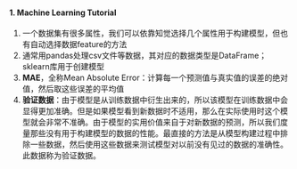 #### 1. Machine Learning Tutorial
1. 一个数据集有很多属性，我们可以依靠知觉选择几个属性用于构建模型，但也有自动选择数据feature的方法
2. 通常用pandas处理csv文件等数据，其对应的数据类型是DataFrame；sklearn库用于创建模型
3. **MAE**，全称Mean Absolute Error：计算每一个预测值与真实值的误差的绝对值，然后取这些误差的平均值
4. **验证数据**：由于模型是从训练数据中衍生出来的，所以该模型在训练数据中会显得更加准确。但是如果模型看到新数据时不适用，那么在实际使用时这个模型就会非常不准确。由于模型的实用价值来自于对新数据的预测，所以我们度量那些没有用于构建模型的数据的性能。最直接的方法是从模型构建过程中排除一些数据，然后使用这些数据来测试模型对以前没有见过的数据的准确性。此数据称为验证数据。
